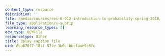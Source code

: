 ```yaml
---
content_type: resource
description: ''
file: /media/courses/res-6-012-introduction-to-probability-spring-2018/6da870f718ff57fe3b0cbbefade9e6fc_X-AzW70e2M0.srt
file_type: application/x-subrip
learning_resource_types: []
ocw_type: OCWFile
resourcetype: Other
title: 3play caption file
uid: 6da870f7-18ff-57fe-3b0c-bbefade9e6fc
---
```

